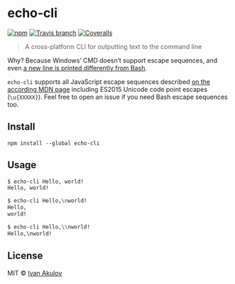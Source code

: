 # echo-cli

[![npm](https://img.shields.io/npm/v/echo-cli.svg?maxAge=2592000&style=flat-square)](https://www.npmjs.com/package/unescape-js) [![Travis branch](https://img.shields.io/travis/iamakulov/echo-cli/master.svg?maxAge=2592000&style=flat-square)](https://travis-ci.org/iamakulov/unescape-js) [![Coveralls](https://img.shields.io/coveralls/iamakulov/echo-cli.svg?maxAge=2592000&style=flat-square)](https://coveralls.io/github/iamakulov/unescape-js)

> A cross-platform CLI for outputting text to the command line

Why? Because Windows’ CMD doesn’t support escape sequences, and even [a new line is printed differently from Bash](http://stackoverflow.com/a/132804/1192426).

`echo-cli` supports all JavaScript escape sequences described [on the according MDN page](https://developer.mozilla.org/en-US/docs/Web/JavaScript/Guide/Grammar_and_types#Using_special_characters_in_strings) including ES2015 Unicode code point escapes (`\u{XXXXX}`). Feel free to open an issue if you need Bash escape sequences too.

## Install

```
npm install --global echo-cli
```

## Usage 

```sh
$ echo-cli Hello, world!
Hello, world!

$ echo-cli Hello,\nworld!
Hello,
world!

$ echo-cli Hello,\\nworld!
Hello,\nworld!
```

## License

MIT © [Ivan Akulov](http://iamakulov.com)